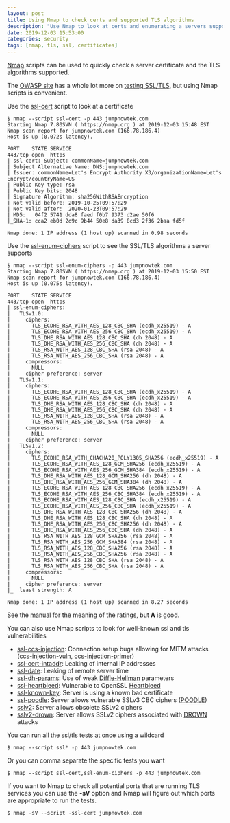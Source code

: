 ```yaml
---
layout: post
title: Using Nmap to check certs and supported TLS algorithms
description: "Use Nmap to look at certs and enumerating a servers supported TLS algorithms list"
date: 2019-12-03 15:53:00
categories: security
tags: [nmap, tls, ssl, certificates]
---
```


[Nmap][nmap] scripts can be used to quickly check a server certificate and the TLS algorithms supported.

The [OWASP site][owasp] has a whole lot more on [testing SSL/TLS][owasp-tls-testing], but using Nmap scripts is convenient.

Use the [ssl-cert][nmap-ssl-cert] script to look at a certificate

    $ nmap --script ssl-cert -p 443 jumpnowtek.com
    Starting Nmap 7.80SVN ( https://nmap.org ) at 2019-12-03 15:48 EST
    Nmap scan report for jumpnowtek.com (166.78.186.4)
    Host is up (0.072s latency).

    PORT    STATE SERVICE
    443/tcp open  https
    | ssl-cert: Subject: commonName=jumpnowtek.com
    | Subject Alternative Name: DNS:jumpnowtek.com
    | Issuer: commonName=Let's Encrypt Authority X3/organizationName=Let's Encrypt/countryName=US
    | Public Key type: rsa
    | Public Key bits: 2048
    | Signature Algorithm: sha256WithRSAEncryption
    | Not valid before: 2019-10-25T09:57:29
    | Not valid after:  2020-01-23T09:57:29
    | MD5:   04f2 5741 dda8 faed f0b7 9373 d2ae 50f6
    |_SHA-1: cca2 eb0d 2d9c 9b44 50e8 da39 8cd3 2f36 2baa fd5f

    Nmap done: 1 IP address (1 host up) scanned in 0.98 seconds


Use the [ssl-enum-ciphers][nmap-ssl-enum-ciphers] script to see the SSL/TLS algorithms a server supports

    $ nmap --script ssl-enum-ciphers -p 443 jumpnowtek.com
    Starting Nmap 7.80SVN ( https://nmap.org ) at 2019-12-03 15:50 EST
    Nmap scan report for jumpnowtek.com (166.78.186.4)
    Host is up (0.075s latency).

    PORT    STATE SERVICE
    443/tcp open  https
    | ssl-enum-ciphers: 
    |   TLSv1.0: 
    |     ciphers: 
    |       TLS_ECDHE_RSA_WITH_AES_128_CBC_SHA (ecdh_x25519) - A
    |       TLS_ECDHE_RSA_WITH_AES_256_CBC_SHA (ecdh_x25519) - A
    |       TLS_DHE_RSA_WITH_AES_128_CBC_SHA (dh 2048) - A
    |       TLS_DHE_RSA_WITH_AES_256_CBC_SHA (dh 2048) - A
    |       TLS_RSA_WITH_AES_128_CBC_SHA (rsa 2048) - A
    |       TLS_RSA_WITH_AES_256_CBC_SHA (rsa 2048) - A
    |     compressors: 
    |       NULL
    |     cipher preference: server
    |   TLSv1.1: 
    |     ciphers: 
    |       TLS_ECDHE_RSA_WITH_AES_128_CBC_SHA (ecdh_x25519) - A
    |       TLS_ECDHE_RSA_WITH_AES_256_CBC_SHA (ecdh_x25519) - A
    |       TLS_DHE_RSA_WITH_AES_128_CBC_SHA (dh 2048) - A
    |       TLS_DHE_RSA_WITH_AES_256_CBC_SHA (dh 2048) - A
    |       TLS_RSA_WITH_AES_128_CBC_SHA (rsa 2048) - A
    |       TLS_RSA_WITH_AES_256_CBC_SHA (rsa 2048) - A
    |     compressors: 
    |       NULL
    |     cipher preference: server
    |   TLSv1.2: 
    |     ciphers: 
    |       TLS_ECDHE_RSA_WITH_CHACHA20_POLY1305_SHA256 (ecdh_x25519) - A
    |       TLS_ECDHE_RSA_WITH_AES_128_GCM_SHA256 (ecdh_x25519) - A
    |       TLS_ECDHE_RSA_WITH_AES_256_GCM_SHA384 (ecdh_x25519) - A
    |       TLS_DHE_RSA_WITH_AES_128_GCM_SHA256 (dh 2048) - A
    |       TLS_DHE_RSA_WITH_AES_256_GCM_SHA384 (dh 2048) - A
    |       TLS_ECDHE_RSA_WITH_AES_128_CBC_SHA256 (ecdh_x25519) - A
    |       TLS_ECDHE_RSA_WITH_AES_256_CBC_SHA384 (ecdh_x25519) - A
    |       TLS_ECDHE_RSA_WITH_AES_128_CBC_SHA (ecdh_x25519) - A
    |       TLS_ECDHE_RSA_WITH_AES_256_CBC_SHA (ecdh_x25519) - A
    |       TLS_DHE_RSA_WITH_AES_128_CBC_SHA256 (dh 2048) - A
    |       TLS_DHE_RSA_WITH_AES_128_CBC_SHA (dh 2048) - A
    |       TLS_DHE_RSA_WITH_AES_256_CBC_SHA256 (dh 2048) - A
    |       TLS_DHE_RSA_WITH_AES_256_CBC_SHA (dh 2048) - A
    |       TLS_RSA_WITH_AES_128_GCM_SHA256 (rsa 2048) - A
    |       TLS_RSA_WITH_AES_256_GCM_SHA384 (rsa 2048) - A
    |       TLS_RSA_WITH_AES_128_CBC_SHA256 (rsa 2048) - A
    |       TLS_RSA_WITH_AES_256_CBC_SHA256 (rsa 2048) - A
    |       TLS_RSA_WITH_AES_128_CBC_SHA (rsa 2048) - A
    |       TLS_RSA_WITH_AES_256_CBC_SHA (rsa 2048) - A
    |     compressors: 
    |       NULL
    |     cipher preference: server
    |_  least strength: A

    Nmap done: 1 IP address (1 host up) scanned in 8.27 seconds


See the [manual][nmap-ssl-enum-ciphers] for the meaning of the ratings, but **A** is good.

You can also use Nmap scripts to look for well-known ssl and tls vulnerabilities

* [ssl-ccs-injection][nmap-ssl-ccs-injection]: Connection setup bugs allowing for MITM attacks ([ccs-injection-vuln][ccs-injection-vuln], [ccs-injection-primer][ccs-injection-primer])
* [ssl-cert-intaddr][nmap-ssl-cert-intaddr]: Leaking of internal IP addresses
* [ssl-date][nmap-ssl-date]: Leaking of remote server time
* [ssl-dh-params][nmap-ssl-dh-params]: Use of weak [Diffie-Hellman][diffie-hellman] parameters
* [ssl-heartbleed][nmap-ssl-heartbleed]: Vulnerable to OpenSSL [Heartbleed][heartbleed]
* [ssl-known-key][nmap-ssl-known-key]: Server is using a known bad certificate
* [ssl-poodle][nmap-ssl-poodle]: Server allows vulnerable SSLv3 CBC ciphers ([POODLE][poodle])
* [sslv2][nmap-sslv2]: Server allows obsolete SSLv2 ciphers
* [sslv2-drown][nmap-sslv2-drown]: Server allows SSLv2 ciphers associated with [DROWN][drown] attacks

You can run all the ssl/tls tests at once using a wildcard

    $ nmap --script ssl* -p 443 jumpnowtek.com

Or you can comma separate the specific tests you want

    $ nmap --script ssl-cert,ssl-enum-ciphers -p 443 jumpnowtek.com

If you want to Nmap to check all potential ports that are running TLS services you can use the **-sV** option and Nmap will figure out which ports are appropriate to run the tests.

    $ nmap -sV --script -ssl-cert jumpnowtek.com



[owasp]: https://www.owasp.org/index.php/Main_Page
[owasp-tls-testing]: https://www.owasp.org/index.php/Testing_for_Weak_SSL/TLS_Ciphers,_Insufficient_Transport_Layer_Protection_(OTG-CRYPST-001)
[nmap]: https://nmap.org/
[nmap-ssl-cert]: https://nmap.org/nsedoc/scripts/ssl-cert.html
[nmap-ssl-enum-ciphers]: https://nmap.org/nsedoc/scripts/ssl-enum-ciphers.html
[nmap-ssl-ccs-injection]: https://nmap.org/nsedoc/scripts/ssl-ccs-injection.html
[nmap-ssl-cert-intaddr]: https://nmap.org/nsedoc/scripts/ssl-cert-intaddr.html
[nmap-ssl-date]: https://nmap.org/nsedoc/scripts/ssl-date.html
[nmap-ssl-dh-params]: https://nmap.org/nsedoc/scripts/ssl-dh-params.html
[nmap-ssl-heartbleed]: https://nmap.org/nsedoc/scripts/ssl-heartbleed.html
[nmap-ssl-known-key]: https://nmap.org/nsedoc/scripts/ssl-known-key.html
[nmap-ssl-poodle]: https://nmap.org/nsedoc/scripts/ssl-poodle.html
[nmap-sslv2]: https://nmap.org/nsedoc/scripts/sslv2.html
[nmap-sslv2-drown]: https://nmap.org/nsedoc/scripts/sslv2-drown.html
[diffie-hellman]: https://en.wikipedia.org/wiki/Diffie%E2%80%93Hellman_key_exchange
[poodle]: https://www.us-cert.gov/ncas/alerts/TA14-290A
[drown]: https://www.us-cert.gov/ncas/current-activity/2016/03/01/SSLv2-DROWN-Attack
[heartbleed]: https://www.us-cert.gov/ncas/alerts/TA14-098A
[ccs-injection-vuln]: http://ccsinjection.lepidum.co.jp/
[ccs-injection-primer]: https://www.tripwire.com/state-of-security/vulnerability-management/openssl-ccs-injection-primer/





